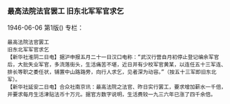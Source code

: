 ### 最高法院法官罢工  旧东北军军官求乞

1946-06-06
第1版()
专栏：

    最高法院法官罢工
    旧东北军军官求乞
    【新华社淮阴二日电】据沪申报五月二十一日汉口电称：“武汉行营自月初停止登记编余军官后，大批失业军官，多流落街头，生活痛苦不堪，近日并有少校军官黄某，以连任五十三军连、排长等职之委任状，铺置中山路路旁，向行人求乞，见者深为动容。”（按五十三军即旧东北军）。
    【新华社延安二日电】合众社南京讯：最高法院之法官、昨日实行罢工，要求增加薪水一千倍，并要求每月生活津贴法币十万元。据官方数字说明，生活费较一九三六年已涨了四千余倍。
